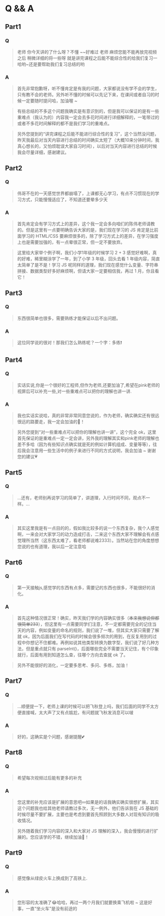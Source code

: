 # Q && A

## Part1

### Q

> 老师 你今天讲的了什么呀？不懂 ~~好难过 老师 麻烦您能不能再放完视频之后 稍微详细的将一些呀 就是讲完课程之后能不能综合性的给我们复习一哈哟~还是要帮助我们复习总结的哟

### A

> 首先非常抱歉呀，听不懂肯定是有我的问题，大家都说没有学不会的学生，只有教不会的老师。另外听不懂的时候可以先记下来，在课间或者自习的时候一定要随时提问哈，加油喔 ~

> 有些总结的不多这个问题我确实是有意识到的，但是我可以保证的是有一些重难点（我认为的）内容我一定会去多花时间进行详细解释的，一笔带过的或者不多花时间解释的都不是我们学习的重难点。

> 另外您提到的“讲完课程之后能不能进行综合性的复习”，这个当然没问题，昨天我最后对当天内容进行总结的时间确实太短了（大概10来分钟时间，我真心想长的，又怕烦耽误大家自习时间），以后对当天内容进行总结的时候我会尽量详细，感谢建议。

## Part2

### Q

> 伟哥不在的一天感觉世界都崩塌了，上课都无心学习，有点不习惯现在的学习方式，只能慢慢适应了，不知道还要晕多少天

### A

> 首先肯定会有学习方式上的差异，这个我一定会多向咱们的陈伟老师请教的。但是这里有一点要明确告诉大家的是，我们现在学习的 JS 肯定是比前面学习的 HTML/CSS 要麻烦很多的，除了学习方式上的差异，在学习强度上也是需要加强的，有一点晕很正常，但一定不要放弃。

> 这里给大家举个例子啊，我们小学1年级的时候学习 2 + 3 感觉好难啊，真的好难，稀里糊涂学了一年，到了小学 3 年级，回头去看 1 年级内容，简直太简单了是不是！学习 JS 呢同样的道理，我们现在感觉什么变量、字符串拼接、数据类型好多好麻烦啊，但请大家一定要相信我，再过 1 月，你且看它！

## Part3

### Q

> 东西很简单也很多，需要熟练才能保证以后不出问题。

### A

> 这位同学说的很对！那我们怎么熟练呢？一个字：多练:exclamation:

## Part4

### Q

> 实话实说,你是一个很好的工程师,但作为老师,还要加油了,希望在pink老师的视屏后可以补充一些,对一些重难点可以把你的理解也讲一讲.

### A

> 我也实话实说哈，真的非常非常同意您说的，作为老师，确实确实还有很远很远的路要走，我一定会加油的:muscle:！

> 另外您提到“对一些重难点可以把你的理解也讲一讲”，这个完全 ok，这里首先保证的是重难点一定一定会讲，另外我的理解其实和pink老师的理解也差不多哈（因为有些知识点确实就是死的例如计算机组成、变量等等），往后我会注意用一些生活中的例子来进行不同的方式说明，我会加油 ~ 谢谢您的建议:heartpulse:

## Part5

### Q

> ...还有，老师别再说学习的简单了，讲道理，入行时间不同，观点不一样。...

### A

> 其实这里我是有一点目的的，假如我比较多的说一个东西复杂，我个人感觉啊，一来会对大家学习的动力造成打击，二来这个东西大家不理解会有点感觉理所当然（这东西太难了，看老师都说难2333）。当然站在您的角度想想您说的也有道理，我以后一定注意哈

## Part6

### Q

> 第一天接触js,感觉学的东西有点多，需要记的东西也很多，不能很好的消化。

### A

> 首先这种情况很正常！确实，昨天我们学的内容确实很多（~~本来我想说但都很简单233~~），但这里有一点需要同学们注意，不一定都需要完全的记住当天的内容，例如变量的命名的规则，我们说了一堆，但其实大家只需要了解就 ok，因为后面我们在写代码的时候会很多频次的用到，在反复用到的过程中你想记不住都难。再例如说其他类型转换为数字型，我们说了好几种方法，但是重点就只有 parseInt()，后面哪些完全不需要当天记住，有个印象就行，后面有用到知道怎么查，往哪个方向去查就 ok 了。

> 另外不能很好的消化，一定要多思考、多问、多练，加油！

## Part7

### Q

> ...顺便提一下，老师上课的时候可以把飞秋登上吗，我们后面的同学不太方便直接喊，太大声了又有点尴尬，有问题就飞秋发消息可以啵

### A

> 好的，这确实是个问题，感谢提醒:two_hearts:

## Part8

### Q

> 希望每次视频过后能有更多的补充

### A

> 您这里的补充应该是扩展的意思吧:zzz:如果是的话我确实确实很想扩展，其实这个问题我也给其他老师请教过多次，无一例外，他们告诉我在 JS 基础的时候尽量不要扩展，主要也是考虑到要首先照顾到大多数人对现有知识的吸收情况。

> 另外随着我们学习内容的深入和大家对 JS 理解的深入，我会慢慢的进行扩展的。您应该学的不错，继续加油:cherry_blossom:！

## Part9

### Q

> 感觉像从绿皮火车上换成到了高铁上.

### A

> 您形容的太准确了:joy:哈哈，再过一两个月我们就要换乘飞机啦 ~ 这是好事，一直“坐火车”是没有前途的

